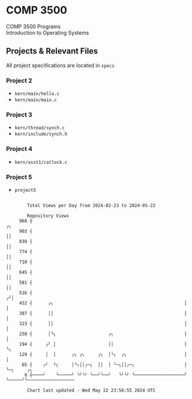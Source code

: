 # COMP 3500
COMP 3500 Programs  
Introduction to Operating Systems  
## Projects & Relevant Files
All project specifications are located in `specs`
### Project 2
- `kern/main/hello.c`
- `kern/main/main.c`
### Project 3
- `kern/thread/synch.c`
- `kern/include/synch.h`
### Project 4
- `kern/asst1/catlock.c`
### Project 5
- `project5`

```

        Total Views per Day from 2024-02-23 to 2024-05-22

        Repository Views
     968 ┼                                                           ╭╮
     903 ┤                                                           ││
     839 ┤                                                           ││
     774 ┤                                                           ││
     710 ┤                                                           ││
     645 ┤                                                           ││
     581 ┤                                                           ││
     516 ┤                                                          ╭╯│
     452 ┤      ╭╮                                                  │ │
     387 ┤      ││                                                  │ │
     323 ┤      ││                                                  │ │
     258 ┤      │╰╮                    ╭╮                           │ │
     194 ┤     ╭╯ │                    ││                           │ ╰╮
     129 ┤     │  │      ╭╮ ╭╮     ╭╮  │╰╮  ╭╮                      │  │
      65 ┤    ╭╯  ╰╮     │╰╮││╭─╮  ││  │ ╰─╮││╭─╮                   │  ╰─╮     ╭╮
       0 ┼────╯    ╰─────╯ ╰╯╰╯ ╰──╯╰──╯   ╰╯╰╯ ╰───────────────────╯    ╰─────╯╰──────────────────

        Chart last updated - Wed May 22 23:56:55 2024 UTC
        
```
